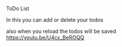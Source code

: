 ToDo List


In this you can add or delete your todos 

also when you reload the todos will be saved
<a>https://youtu.be/U4cx_BeROQQ<a/>

